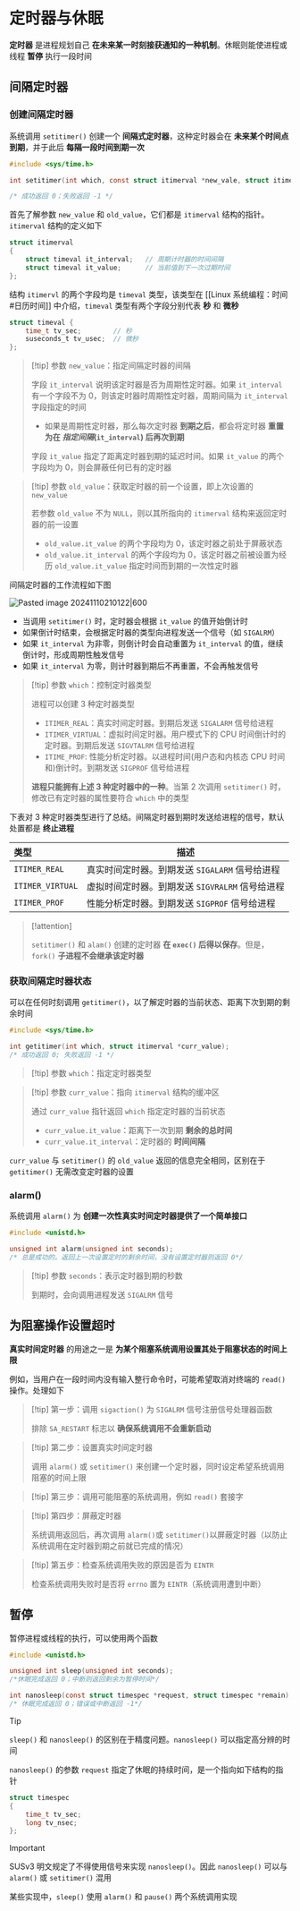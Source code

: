 # 定时器与休眠

**定时器** 是进程规划自己 **在未来某一时刻接获通知的一种机制**。休眠则能使进程或线程 **暂停** 执行一段时间

## 间隔定时器

### 创建间隔定时器

系统调用 `setitimer()` 创建一个 **间隔式定时器**，这种定时器会在 **未来某个时间点到期**，并于此后 **每隔一段时间到期一次**

```c
#include <sys/time.h>

int setitimer(int which, const struct itimerval *new_vale, struct itimerval *old_value);

/* 成功返回 0；失败返回 -1 */
```

首先了解参数 `new_value` 和 `old_value`，它们都是 `itimerval` 结构的指针。`itimerval` 结构的定义如下

```c
struct itimerval
{
	struct timeval it_interval;   // 周期计时器的时间间隔
	struct timeval it_value;      // 当前值到下一次过期时间
};
```

结构 `itimervl` 的两个字段均是 `timeval` 类型，该类型在 [[Linux 系统编程：时间#日历时间]] 中介绍，`timeval` 类型有两个字段分别代表 **秒** 和 **微秒**

```c
struct timeval {
	time_t tv_sec;        // 秒
	suseconds_t tv_usec;  // 微秒
};
```

> [!tip] 参数 `new_value`：指定间隔定时器的间隔
> 
> 字段 `it_interval` 说明该定时器是否为周期性定时器。如果 `it_interval` 有一个字段不为 $0$，则该定时器时周期性定时器，周期间隔为 `it_interval` 字段指定的时间
> 
> + 如果是周期性定时器，那么每次定时器 **到期之后**，都会将定时器 **重置为在 _指定间隔_(`it_interval`) 后再次到期**
> 
> 字段 `it_value` 指定了距离定时器到期的延迟时间。如果 `it_value` 的两个字段均为 $0$，则会屏蔽任何已有的定时器
> 
> 

> [!tip] 参数 `old_value`：获取定时器的前一个设置，即上次设置的 `new_value`
> 
> 若参数 `old_value` 不为 `NULL`，则以其所指向的 `itimerval` 结构来返回定时器的前一设置
> 
> + `old_value.it_value` 的两个字段均为 $0$，该定时器之前处于屏蔽状态
> + `old_value.it_interval` 的两个字段均为 $0$，该定时器之前被设置为经历 `old_value.it_value` 指定时间而到期的一次性定时器
> 
> 

间隔定时器的工作流程如下图

![Pasted image 20241110210122|600](http://cdn.jsdelivr.net/gh/duyupeng36/images@master/obsidian/1755783979138-927a221e0f344fe9aefb080fdb6620a4.png)

+ 当调用 `setitimer()` 时，定时器会根据 `it_value` 的值开始倒计时
+ 如果倒计时结束，会根据定时器的类型向进程发送一个信号（如 `SIGALRM`）
+ 如果 `it_interval` 为非零，则倒计时会自动重置为 `it_interval` 的值，继续倒计时，形成周期性触发信号
+ 如果 `it_interval` 为零，则计时器到期后不再重置，不会再触发信号


> [!tip] 参数 `which`：控制定时器类型
> 
> 进程可以创建 $3$ 种定时器类型
> + `ITIMER_REAL`：真实时间定时器。到期后发送 `SIGALARM` 信号给进程
> + `ITIMER_VIRTUAL`：虚拟时间定时器。用户模式下的 CPU 时间倒计时的定时器。到期后发送 `SIGVTALRM` 信号给进程
> + `ITIME_PROF`: 性能分析定时器。以进程时间(用户态和内核态 CPU 时间和)倒计时。到期发送 `SIGPROF` 信号给进程
> 
> **进程只能拥有上述 $3$ 种定时器中的一种**。当第 $2$ 次调用 `setitimer()` 时，修改已有定时器的属性要符合 `which` 中的类型
> 

下表对 $3$ 种定时器类型进行了总结。间隔定时器到期时发送给进程的信号，默认处置都是 **终止进程**

| 类型               | 描述                             |
| :--------------- | ------------------------------ |
| `ITIMER_REAL`    | 真实时间定时器。到期发送 `SIGALARM` 信号给进程  |
| `ITIMER_VIRTUAL` | 虚拟时间定时器。到期发送 `SIGVRALRM` 信号给进程 |
| `ITIMER_PROF`    | 性能分析定时器。到期发送 `SIGPROF` 信号给进程   |

> [!attention] 
> 
> `setitimer()` 和 `alam()` 创建的定时器 **在 `exec()` 后得以保存**。但是，`fork()` **子进程不会继承该定时器**
> 

### 获取间隔定时器状态

可以在任何时刻调用 `getitimer()`，以了解定时器的当前状态、距离下次到期的剩余时间

```c
#include <sys/time.h>

int getitimer(int which, struct itimerval *curr_value);
/* 成功返回 0; 失败返回 -1 */
```

> [!tip] 参数 `which`：指定定时器类型
> 

> [!tip] 参数 `curr_value`：指向 `itimerval` 结构的缓冲区
> 
> 通过 `curr_value` 指针返回 `which` 指定定时器的当前状态
> + `curr_value.it_value`：距离下一次到期 **剩余的总时间**
> + `curr_value.it_interval`：定时器的 **时间间隔**
> 

`curr_value` 与 `setitimer()` 的 `old_value` 返回的信息完全相同，区别在于 `getitimer()` 无需改变定时器的设置

### alarm() 

系统调用 `alarm()` 为 **创建一次性真实时间定时器提供了一个简单接口**

```c
#include <unistd.h>

unsigned int alarm(unsigned int seconds);
/* 总是成功的。返回上一次设置定时的剩余时间，没有设置定时器则返回 0*/
```

> [!tip] 参数 `seconds`：表示定时器到期的秒数
> 
> 到期时，会向调用进程发送 `SIGALRM` 信号
> 

## 为阻塞操作设置超时

**真实时间定时器** 的用途之一是 **为某个阻塞系统调用设置其处于阻塞状态的时间上限**

例如，当用户在一段时间内没有输入整行命令时，可能希望取消对终端的 `read()` 操作。处理如下

> [!tip] 第一步：调用 `sigaction()` 为 `SIGALRM` 信号注册信号处理器函数
> 
> 排除 `SA_RESTART` 标志以 **确保系统调用不会重新启动**
> 

> [!tip] 第二步：设置真实时间定时器
> 
> 调用 `alarm()` 或 `setitimer()` 来创建一个定时器，同时设定希望系统调用阻塞的时间上限
> 

> [!tip] 第三步：调用可能阻塞的系统调用，例如 `read()` 套接字
>

> [!tip] 第四步：屏蔽定时器
> 
> 系统调用返回后，再次调用 `alarm()`或 `setitimer()`以屏蔽定时器（以防止系统调用在定时器到期之前就已完成的情况）

> [!tip] 第五步：检查系统调用失败的原因是否为 `EINTR`
> 
> 检查系统调用失败时是否将 `errno` 置为 `EINTR`（系统调用遭到中断）
> 

## 暂停

暂停进程或线程的执行，可以使用两个函数

```c
#include <unistd.h>

unsigned int sleep(unsigned int seconds);
/*休眠完成返回 0；中断则返回剩余为暂停时间*/

int nanosleep(const struct timespec *request, struct timespec *remain);
/* 休眠完成返回 0；错误或中断返回 -1*/
```

> [!tip] 
> 
> `sleep()` 和 `nanosleep()` 的区别在于精度问题。`nanosleep()` 可以指定高分辨的时间 
> 

`nanosleep()` 的参数 `request` 指定了休眠的持续时间，是一个指向如下结构的指针

```c
struct timespec
{
	time_t tv_sec;
	long tv_nsec;
};
```

> [!important] 
> 
> SUSv3 明文规定了不得使用信号来实现 `nanosleep()`。因此 `nanosleep()` 可以与 `alarm()` 或 `setitimer()` 混用
> 

某些实现中，`sleep()` 使用 `alarm()` 和 `pause()` 两个系统调用实现
